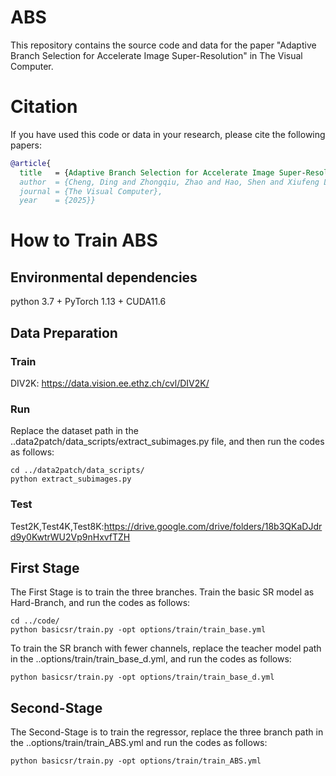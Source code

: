 # ABS
This repository contains the source code and data for the paper "Adaptive Branch Selection for Accelerate Image Super-Resolution" in The Visual Computer.
# Citation
If you have used this code or data in your research, please cite the following papers:

```BibTeX
@article{
  title   = {Adaptive Branch Selection for Accelerate Image Super-Resolution}
  author  = {Cheng, Ding and Zhongqiu, Zhao and Hao, Shen and Xiufeng Liu}
  journal = {The Visual Computer},
  year    = {2025}}
```


# How to Train ABS
## Environmental dependencies
python 3.7 + PyTorch 1.13 + CUDA11.6

## Data Preparation
### Train
DIV2K: https://data.vision.ee.ethz.ch/cvl/DIV2K/
### Run
Replace the dataset path in the ..data2patch/data_scripts/extract_subimages.py file, and then run the codes as follows:
```code
cd ../data2patch/data_scripts/
python extract_subimages.py
```

### Test
Test2K,Test4K,Test8K:https://drive.google.com/drive/folders/18b3QKaDJdrd9y0KwtrWU2Vp9nHxvfTZH

## First Stage
The First Stage is to train the three branches. Train the basic SR model as Hard-Branch, and run the codes as follows:
```code
cd ../code/
python basicsr/train.py -opt options/train/train_base.yml
```

To train the SR branch with fewer channels, replace the teacher model path in the ..options/train/train_base_d.yml, and run the codes as follows:
```code
python basicsr/train.py -opt options/train/train_base_d.yml
```

## Second-Stage
The Second-Stage is to train the regressor, replace the three branch path in the ..options/train/train_ABS.yml and run the codes as follows:
```code
python basicsr/train.py -opt options/train/train_ABS.yml
```


